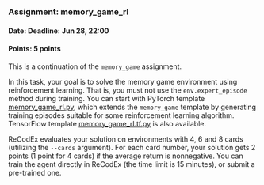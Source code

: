 ### Assignment: memory_game_rl
#### Date: Deadline: Jun 28, 22:00
#### Points: 5 points

This is a continuation of the `memory_game` assignment.

In this task, your goal is to solve the memory game environment
using reinforcement learning. That is, you must not use the
`env.expert_episode` method during training. You can start with PyTorch template
[memory_game_rl.py](https://github.com/ufal/npfl139/tree/past-2324/labs/14/memory_game_rl.py),
which extends the `memory_game` template by generating training episodes
suitable for some reinforcement learning algorithm. TensorFlow template
[memory_game_rl.tf.py](https://github.com/ufal/npfl139/tree/past-2324/labs/14/memory_game_rl.tf.py)
is also available.

ReCodEx evaluates your solution on environments with 4, 6 and 8 cards (utilizing
the `--cards` argument). For each card number, your solution gets 2 points
(1 point for 4 cards) if the average return is nonnegative. You can train the agent
directly in ReCodEx (the time limit is 15 minutes), or submit a pre-trained one.
